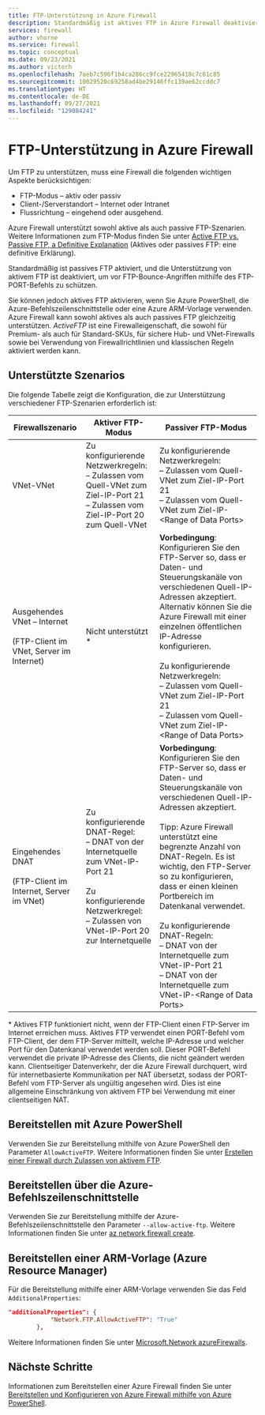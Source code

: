 ```yaml
---
title: FTP-Unterstützung in Azure Firewall
description: Standardmäßig ist aktives FTP in Azure Firewall deaktiviert. Sie können es mithilfe der PowerShell, CLI und ARM-Vorlage aktivieren.
services: firewall
author: vhorne
ms.service: firewall
ms.topic: conceptual
ms.date: 09/23/2021
ms.author: victorh
ms.openlocfilehash: 7aeb7c596f1b4ca286cc9fce22965418c7c61c85
ms.sourcegitcommit: 10029520c69258ad4be29146ffc139ae62ccddc7
ms.translationtype: HT
ms.contentlocale: de-DE
ms.lasthandoff: 09/27/2021
ms.locfileid: "129084241"
---
```

# <a name="azure-firewall-ftp-support"></a>FTP-Unterstützung in Azure Firewall

Um FTP zu unterstützen, muss eine Firewall die folgenden wichtigen Aspekte berücksichtigen:
- FTP-Modus – aktiv oder passiv
- Client-/Serverstandort – Internet oder Intranet
- Flussrichtung – eingehend oder ausgehend. 

Azure Firewall unterstützt sowohl aktive als auch passive FTP-Szenarien. Weitere Informationen zum FTP-Modus finden Sie unter [Active FTP vs. Passive FTP, a Definitive Explanation](https://slacksite.com/other/ftp.html) (Aktives oder passives FTP: eine definitive Erklärung). 

Standardmäßig ist passives FTP aktiviert, und die Unterstützung von aktivem FTP ist deaktiviert, um vor FTP-Bounce-Angriffen mithilfe des FTP-PORT-Befehls zu schützen. 

Sie können jedoch aktives FTP aktivieren, wenn Sie Azure PowerShell, die Azure-Befehlszeilenschnittstelle oder eine Azure ARM-Vorlage verwenden. Azure Firewall kann sowohl aktives als auch passives FTP gleichzeitig unterstützen. *ActiveFTP* ist eine Firewalleigenschaft, die sowohl für Premium- als auch für Standard-SKUs, für sichere Hub- und VNet-Firewalls sowie bei Verwendung von Firewallrichtlinien und klassischen Regeln aktiviert werden kann.


## <a name="supported-scenarios"></a>Unterstützte Szenarios

Die folgende Tabelle zeigt die Konfiguration, die zur Unterstützung verschiedener FTP-Szenarien erforderlich ist:


|Firewallszenario  |Aktiver FTP-Modus   |Passiver FTP-Modus  |
|---------|---------|---------|
|VNet-VNet     |Zu konfigurierende Netzwerkregeln:<br>– Zulassen vom Quell-VNet zum Ziel-IP-Port 21<br>– Zulassen vom Ziel-IP-Port 20 zum Quell-VNet |Zu konfigurierende Netzwerkregeln:<br>– Zulassen vom Quell-VNet zum Ziel-IP-Port 21<br>– Zulassen vom Quell-VNet zum Ziel-IP-\<Range of Data Ports>|
|Ausgehendes VNet – Internet<br><br>(FTP-Client im VNet, Server im Internet)      |Nicht unterstützt *|**Vorbedingung**: Konfigurieren Sie den FTP-Server so, dass er Daten- und Steuerungskanäle von verschiedenen Quell-IP-Adressen akzeptiert. Alternativ können Sie die Azure Firewall mit einer einzelnen öffentlichen IP-Adresse konfigurieren.<br><br>Zu konfigurierende Netzwerkregeln:<br>– Zulassen vom Quell-VNet zum Ziel-IP-Port 21<br>– Zulassen vom Quell-VNet zum Ziel-IP-\<Range of Data Ports> |
|Eingehendes DNAT<br><br>(FTP-Client im Internet, Server im VNet)      |Zu konfigurierende DNAT-Regel:<br>– DNAT von der Internetquelle zum VNet-IP-Port 21<br><br>Zu konfigurierende Netzwerkregel:<br>– Zulassen von VNet-IP-Port 20 zur Internetquelle |**Vorbedingung**:<br>Konfigurieren Sie den FTP-Server so, dass er Daten- und Steuerungskanäle von verschiedenen Quell-IP-Adressen akzeptiert.<br><br>Tipp: Azure Firewall unterstützt eine begrenzte Anzahl von DNAT-Regeln. Es ist wichtig, den FTP-Server so zu konfigurieren, dass er einen kleinen Portbereich im Datenkanal verwendet.<br><br>Zu konfigurierende DNAT-Regeln:<br>– DNAT von der Internetquelle zum VNet-IP-Port 21<br>– DNAT von der Internetquelle zum VNet-IP-\<Range of Data Ports> |

\* Aktives FTP funktioniert nicht, wenn der FTP-Client einen FTP-Server im Internet erreichen muss. Aktives FTP verwendet einen PORT-Befehl vom FTP-Client, der dem FTP-Server mitteilt, welche IP-Adresse und welcher Port für den Datenkanal verwendet werden soll. Dieser PORT-Befehl verwendet die private IP-Adresse des Clients, die nicht geändert werden kann. Clientseitiger Datenverkehr, der die Azure Firewall durchquert, wird für internetbasierte Kommunikation per NAT übersetzt, sodass der PORT-Befehl vom FTP-Server als ungültig angesehen wird. Dies ist eine allgemeine Einschränkung von aktivem FTP bei Verwendung mit einer clientseitigen NAT. 


## <a name="deploy-using-azure-powershell"></a>Bereitstellen mit Azure PowerShell

Verwenden Sie zur Bereitstellung mithilfe von Azure PowerShell den Parameter `AllowActiveFTP`. Weitere Informationen finden Sie unter [Erstellen einer Firewall durch Zulassen von aktivem FTP](/powershell/module/az.network/new-azfirewall#16---create-a-firewall-with-allow-active-ftp-).

## <a name="deploy-using-azure-cli"></a>Bereitstellen über die Azure-Befehlszeilenschnittstelle

Verwenden Sie zur Bereitstellung mithilfe der Azure-Befehlszeilenschnittstelle den Parameter `--allow-active-ftp`. Weitere Informationen finden Sie unter [az network firewall create](/cli/azure/network/firewall#az_network_firewall_create-optional-parameters). 

## <a name="deploy-azure-resource-manager-arm-template"></a>Bereitstellen einer ARM-Vorlage (Azure Resource Manager)

Für die Bereitstellung mithilfe einer ARM-Vorlage verwenden Sie das Feld `AdditionalProperties`:

```json
"additionalProperties": {
            "Network.FTP.AllowActiveFTP": "True"
        },
```
Weitere Informationen finden Sie unter [Microsoft.Network azureFirewalls](/azure/templates/microsoft.network/azurefirewalls).

## <a name="next-steps"></a>Nächste Schritte

Informationen zum Bereitstellen einer Azure Firewall finden Sie unter [Bereitstellen und Konfigurieren von Azure Firewall mithilfe von Azure PowerShell](deploy-ps.md).